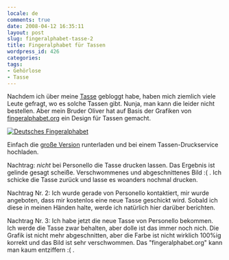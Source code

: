 ```yaml
---
locale: de
comments: true
date: 2008-04-12 16:35:11
layout: post
slug: fingeralphabet-tasse-2
title: Fingeralphabet für Tassen
wordpress_id: 426
categories:
tags:
- Gehörlose
- Tasse
---
```


Nachdem ich über meine
[Tasse](http://blog.wannawork.de/index.php/2008/03/31/fingeralphabet-tasse)
gebloggt habe, haben mich ziemlich viele Leute gefragt, wo es solche Tassen
gibt. Nunja, man kann die leider nicht bestellen. Aber mein Bruder Oliver hat
auf Basis der Grafiken von [fingeralphabet.org](http://www.fingeralphabet.org)
ein Design für Tassen gemacht.

[![Deutsches Fingeralphabet](http://farm3.static.flickr.com/2027/2407852110_6e10681861.jpg)](http://www.flickr.com/photos/wannawork/2407852110/)

Einfach die [große Version](http://flickr.com/photos/wannawork/2407852110/sizes/o/)
runterladen und bei einem Tassen-Druckservice hochladen.

Nachtrag: *nicht* bei Personello die Tasse drucken lassen. Das Ergebnis ist
gelinde gesagt scheiße. Verschwommenes und abgeschnittenes Bild :( . Ich
schicke die Tasse zurück und lasse es woanders nochmal drucken.

Nachtrag Nr. 2: Ich wurde gerade von Personello kontaktiert, mir wurde
angeboten, dass mir kostenlos eine neue Tasse geschickt wird. Sobald ich diese
in meinen Händen halte, werde ich natürlich hier darüber berichten.

Nachtrag Nr. 3: Ich habe jetzt die neue Tasse von Personello bekommen. Ich
werde die Tasse zwar behalten, aber dolle ist das immer noch nich. Die Grafik
ist nicht mehr abgeschnitten, aber die Farbe ist nicht wirklich 100%ig korrekt
und das Bild ist sehr verschwommen. Das "fingeralphabet.org" kann man kaum
entziffern :( .
